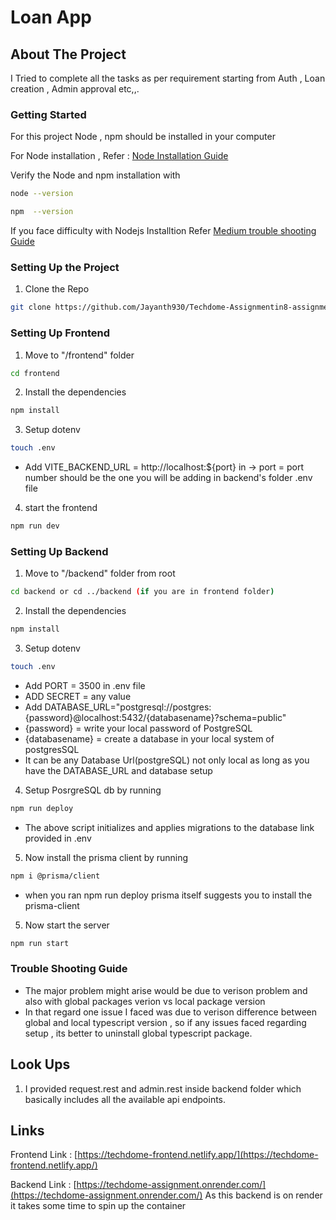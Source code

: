 
# Loan App

## About The Project
 I Tried to complete all the tasks as per requirement starting from Auth , Loan creation , Admin approval etc,,.

### Getting Started

 For this project Node , npm should be installed in your computer
 
 For Node installation , Refer : [Node Installation Guide](https://nodejs.org/en/download/source-code)
 
  Verify the Node and npm installation with 
  ```sh
  node --version
  ```
  ```sh
  npm  --version 
  ```
If you face difficulty with Nodejs Installtion Refer
[Medium trouble shooting Guide](https://medium.com/@asiandigitalhub/troubleshooting-installation-issues-for-node-js-40ef0261e54c)

### Setting Up the Project
1. Clone the Repo
```sh
git clone https://github.com/Jayanth930/Techdome-Assignmentin8-assignment
```
### Setting Up Frontend
1. Move to "/frontend" folder
```sh
cd frontend
```
2. Install the dependencies
```sh
npm install 
```
3. Setup dotenv
```sh
touch .env
```
* Add VITE_BACKEND_URL = http://localhost:${port} in -> port = port number should be the one you will be adding in backend's folder .env file
4. start the frontend 
```sh
npm run dev
```
### Setting Up Backend

1. Move to "/backend" folder from root
```sh
cd backend or cd ../backend (if you are in frontend folder)
```
2. Install the dependencies
```sh
npm install 
```
3. Setup dotenv
```sh
touch .env
```
* Add PORT = 3500 in .env file
* ADD SECRET = any value
* Add DATABASE_URL="postgresql://postgres:{password}@localhost:5432/{databasename}?schema=public"
* {password} = write your local password of PostgreSQL
* {databasename} = create a database in your local system of postgresSQL
* It can be any Database Url(postgreSQL) not only local as long as you have the DATABASE_URL and database setup 

4. Setup PosrgreSQL db by running
```sh 
npm run deploy
```
* The above script initializes and applies migrations to the database link provided in .env
5. Now install the prisma client by running
```sh
npm i @prisma/client
```
* when you ran npm run deploy prisma itself suggests you to install the prisma-client
5. Now start the server 
```sh
npm run start 
```

### Trouble Shooting Guide
* The major problem might arise would be due to verison problem and also with global packages verion vs local package version
* In that regard one issue I faced was due to verison difference between global and local typescript version , so if any issues faced regarding setup , its better to uninstall global typescript package.



## Look Ups 
1. I provided request.rest and admin.rest inside backend folder which basically includes all the available api endpoints.

## Links
Frontend Link : [https://techdome-frontend.netlify.app/](https://techdome-frontend.netlify.app/)

Backend Link : [https://techdome-assignment.onrender.com/](https://techdome-assignment.onrender.com/)
As this backend is on render it takes some time to spin up the container